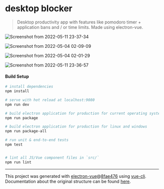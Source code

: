 # desktop blocker

> Desktop productivity app with features like pomodoro timer + application bans and / or time limits. Made using electron-vue.

![Screenshot from 2022-05-11 23-37-34](https://user-images.githubusercontent.com/11241733/167890422-a2a6def4-1701-4e04-a381-7a3a0281aa67.png)

![Screenshot from 2022-05-04 02-09-09](https://user-images.githubusercontent.com/11241733/166515782-62f7d6ac-268e-4198-89c9-68488d22ed72.png)

![Screenshot from 2022-05-04 02-01-29](https://user-images.githubusercontent.com/11241733/166514840-c702841b-9e1e-4007-8987-4d8f81106b11.png)

![Screenshot from 2022-05-11 23-36-57](https://user-images.githubusercontent.com/11241733/167890463-5919ea74-ca64-46e3-8b92-43e0bf96416d.png)


#### Build Setup

``` bash
# install dependencies
npm install

# serve with hot reload at localhost:9080
npm run dev

# build electron application for production for current operating system
npm run package

# build electron application for production for linux and windows
npm run package-all

# run unit & end-to-end tests
npm test


# lint all JS/Vue component files in `src/`
npm run lint

```

---

This project was generated with [electron-vue](https://github.com/SimulatedGREG/electron-vue)@[8fae476](https://github.com/SimulatedGREG/electron-vue/tree/8fae4763e9d225d3691b627e83b9e09b56f6c935) using [vue-cli](https://github.com/vuejs/vue-cli). Documentation about the original structure can be found [here](https://simulatedgreg.gitbooks.io/electron-vue/content/index.html).
